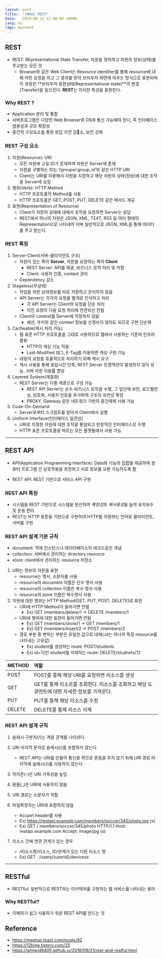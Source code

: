 ```yaml
---
layout: post
title:  "[Web] REST"
date:   2019-06-23 12:00:00 +0900
lang: ko
tags: Backend
---
```

## REST ##

* REST: REpresentational State Transfer, 자원을 정의하고 자원의 정보(상태)를 주고받는 모든 것
    - Browser와 같은 Web Client는 Resource identifier를 통해 resource에 대해 어떤 요청을 하고 그 결과를 받아 브라우저 화면에 띄우는 방식으로 표현되며 이 과정은 **브라우저 표현상태(Representational state)**의 변경(Transfer)을 일으킨다. **REST**는 이러한 특성을 표현한다.

### Why REST ? ###
* Application 분리 및 통합
* 서버프로그램은 다양한 Web Browser와 OS에 통신 가능해야 한다, 즉 인터페이스 범용성과 규모 확장성
* 중간적 구성요소를 통한 응답 지연 감소, 보안 강화

### REST 구성 요소 ###
1. 자원(Resource): URI
    * 모든 자원에 고유 ID가 존재하며 자원은 Server에 존재
    * 자원을 구별하는 ID는  ‘/groups/:group_id’와 같은 HTTP URI
    * Client는 URI를 이용해서 자원을 지정하고 해당 자원의 상태(정보)에 대한 조작을 Server에 요청
2. 행위(Verb): HTTP Method
    * HTTP 프로토콜의 Method를 사용
    * HTTP 프로토콜은 GET, POST, PUT, DELETE 같은 메서드 제공
3. 표현(Representation of Resource)
    * Client가 자원의 상태에 대해서 조작을 요청하면 Server는 응답
    * REST에서 하나의 자원은 JSON, XML, TEXT, RSS 등 여러 형태의 Representation으로 나타내어 지며 일반적으로 JSON, XML을 통해 데이터를 주고 받는다.

### REST 특징 ###
1. Server-Client(서버-클라이언트 구조)
    * 자원이 있는 쪽이 **Server**, 자원을 요청하는 쪽이 **Client**
        - REST Server: API를 제공, 비즈니스 로직 처리 및 저장
        - Client: 사용자 인증, context 관리
    * Dependency 감소
2. Stageless(무상태)
    * 작업을 위한 상태정보를 따로 저장하고 관리하지 않음
    * API Server는 각각의 요청을 별개로 인식하고 처리
        - 각 API Server는 Client의 요청을 단순 처리
        - 이전 요청이 다음 요청 처리에 연관되선 안됨
    * Client의 context를 Server에 저장하지 않음
        - 세션, 쿠키와 같은 context 정보를 신경쓰지 않아도 되므로 구현 단순화
3. Cacheable(캐시 처리 가능)
    * 웹 표준 HTTP 프로토콜을 그대로 사용하므로 웹에서 사용하는 기존의 인프라 활용
        - HTTP의 캐싱 기능 적용
        - Last-Modified 태그, E-Tag를 이용하면 캐싱 구현 가능
    * 대량의 요청을 효율적으로 처리하기 위해 캐시 요구
    * 캐시 사용을 통해 응답시간 단축, REST Server 트랜잭션이 발생하지 않아 성능, 서버 자원 이용률 향상
4. Layered System(계층화)
    * REST Server는 다중 계층으로 구성 가능
        - REST API Server는 순수 비즈니스 로직을 수행, 그 앞단에 보안, 로드밸런싱, 암호화, 사용자 인등을 추가하여 구조의 유연성 확장
        - PROXY, Gateway 같은 네트워크 기반의 중간매체 사용 가능
5. Code-On-Demand
    * Server로부터 스크립트를 받아서 Client에서 실행
6. Uniform Interface(인터페이스 일관성)
    * URI로 지정한 자원에 대한 조작을 통일되고 한정적인 인터페이스로 수행
    * HTTP 표준 프로토콜을 따르는 모든 플랫폼에서 사용 가능
<hr>

## REST API ##
* API(Application Programming Interface): Data와 기능의 집합을 제공하여 컴퓨터 프로그램 간 상호작용을 촉진하고 서로 정보를 교환 가능하도록 함

* REST API: REST 기반으로 서비스 API 구현

### REST API 특징 ###
* 시스템을 REST 기반으로 시스템을 분산하여 *확장성*과 *재사용성*을 높여 유지보수 및 운용 편리
* REST는 HTTP 표준을 기반으로 구현하여 HTTP를 지원하는 언어로 클라이언트, 서버를 구현

### REST API 설계 기본 규칙 ###
* document: 객체 인스턴스나 데이터베이스의 레코드같은 개념
* collection: 서버에서 관리하는 directory resource
* store: client에서 관리하는 resource 저장소
1. URI는 정보의 자원을 표현
    * resource는 명사, 소문자를 사용
    * resource의 document 이름은 단수 명사 사용
    * resource의 collection 이름은 복수 명사 사용
    * resource의 store 이름은 복수명사 사용
2. 자원에 대한 행위는 HTTP Method(GET, PUT, POST, DELETE)로 표현
    * URI에 HTTP Method가 들어가면 안됨
        - Ex) GET /members/delete/1 -> DELETE /members/1
    * URI에 행위에 대한 표현이 들어가면 안됨
        - Ex) GET /members/show/1 -> GET /members/1
        - Ex) GET /members/insert/2 -> POST /members/2
    * 경로 부분 중 변하는 부분은 유일한 값으로 대체(:id는 하나의 특정 resource를 나타내는 고유값)
        - Ex) student를 생성하는 route: POST/students
        - Ex) id=12인 student를 삭제하는 route: DELETE/studnets/12

| METHOD | 역할 |
| :--------- | :--------- |
| POST       | POST를 통해 해당 URI를 요청하면 리소스를 생성 |
| GET        | GET를 통해 리소르를 조회한다. 리소스를 조회하고 해당 도큐먼트에 대한 자세한 정보를 가져온다. |
| PUT        | PUT를 통해 해당 리소스를 수정 |
DELETE       | DELETE를 통해 리소스 삭제 |

### REST API 설계 규칙 ###
1. 슬래시 구분자(/)는 계층 관계를 나타낸다.
2. URI 마지막 문자로 슬래시(/)를 포함하지 않는다.
    * REST API는 URI를 만들어 통신을 하므로 혼동을 주지 않기 위해 URI 경로 마지막에 슬래시(/)를 사용하지 않는다.
3. 하이픈(-)은 URI 가독성을 높임
4. 밑줄(_)은 URI에 사용하지 않음
5. URI 경로는 소문자가 적합
6. 파일확장자는 URI에 포함하지 않음
    * Accpet header를 사용
    * Ex) https://restapi.example.com/members/soccer/345/photo.jpg (x)
    * Ex) GET / members/soccer/345/photo HTTP/1.1 Host: restapi.example.com Accept: image/jpg (o)

7. 리소스 간에 연관 관계가 있는 경우
    * /리소스명/리소스, ID/관계가 있는 다른 리소스 명
    * Ex) GET : /users/{userid}/devicess

<hr>

## RESTful ##
* RESTful: 일반적으로 REST라는 아키텍처를 구현하는 웹 서비스를 나타내는 용어

### Why RESTful? ###
* 이해하기 쉽고 사용하기 위운 REST API를 만드는 것



## Reference ##
* https://meetup.toast.com/posts/92
* https://12bme.tistory.com/25
* https://gmlwjd9405.github.io/2018/09/21/rest-and-restful.html